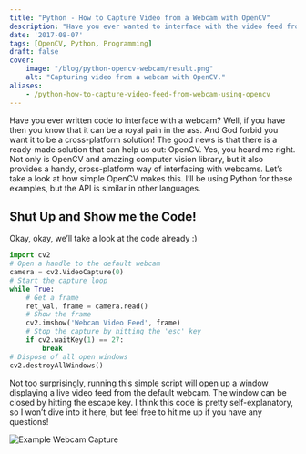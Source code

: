 ```yaml
---
title: "Python - How to Capture Video from a Webcam with OpenCV"
description: "Have you ever wanted to interface with the video feed from a webcam? This quick tutorial will show you how to do so in Python using the OpenCV library."
date: '2017-08-07'
tags: [OpenCV, Python, Programming]
draft: false
cover:
    image: "/blog/python-opencv-webcam/result.png"
    alt: "Capturing video from a webcam with OpenCV."
aliases: 
    - /python-how-to-capture-video-feed-from-webcam-using-opencv
---
```


Have you ever written code to interface with a webcam? Well, if you have then you know that it can be a royal pain in the ass. And God forbid you want it to be a cross-platform solution! The good news is that there is a ready-made solution that can help us out: OpenCV. Yes, you heard me right. Not only is OpenCV and amazing computer vision library, but it also provides a handy, cross-platform way of interfacing with webcams. Let’s take a look at how simple OpenCV makes this. I’ll be using Python for these examples, but the API is similar in other languages.

## Shut Up and Show me the Code!

Okay, okay, we’ll take a look at the code already :)

```python
import cv2
# Open a handle to the default webcam
camera = cv2.VideoCapture(0)
# Start the capture loop
while True:
    # Get a frame
    ret_val, frame = camera.read()
    # Show the frame
    cv2.imshow('Webcam Video Feed', frame)
    # Stop the capture by hitting the 'esc' key
    if cv2.waitKey(1) == 27:
        break
# Dispose of all open windows
cv2.destroyAllWindows()
```

Not too surprisingly, running this simple script will open up a window displaying a live video feed from the default webcam. The window can be closed by hitting the escape key. I think this code is pretty self-explanatory, so I won’t dive into it here, but feel free to hit me up if you have any questions!

![Example Webcam Capture](/blog/python-opencv-webcam/result.png#center)